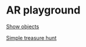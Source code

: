 # AR playground

[Show objects](https://terrywmc-hkul.github.io/show_objects)

[Simple treasure hunt](https://terrywmc-hkul.github.io/treasure_hunt)

